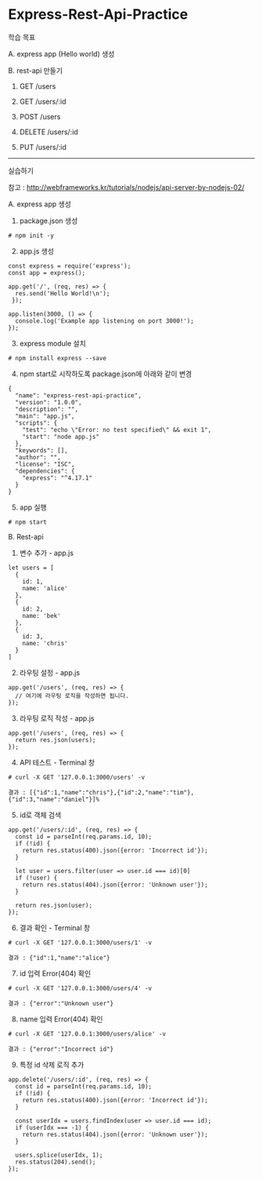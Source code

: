 # Express-Rest-Api-Practice

학습 목표

A. express app (Hello world) 생성

B. rest-api 만들기

  1) GET /users
  
  2) GET /users/:id
  
  3) POST /users
  
  4) DELETE /users/:id
  
  5) PUT /users/:id
  
---------------------------------------------------------------------

실습하기

참고 : http://webframeworks.kr/tutorials/nodejs/api-server-by-nodejs-02/

A. express app 생성

  1) package.json 생성
  
    # npm init -y
  
  2) app.js 생성
  
    const express = require('express');
    const app = express();

    app.get('/', (req, res) => {
      res.send('Hello World!\n');
     });

    app.listen(3000, () => {
      console.log('Example app listening on port 3000!');
    });
  
  3) express module 설치
  
    # npm install express --save
  
  4) npm start로 시작하도록 package.json에 아래와 같이 변경
  
    {
      "name": "express-rest-api-practice",
      "version": "1.0.0",
      "description": "",
      "main": "app.js",
      "scripts": {
        "test": "echo \"Error: no test specified\" && exit 1",
        "start": "node app.js"
      },
      "keywords": [],
      "author": "",
      "license": "ISC",
      "dependencies": {
        "express": "^4.17.1"
      }
    }

  5) app 실행
  
    # npm start
  
B. Rest-api

  1) 변수 추가 - app.js
  
    let users = [
      {
        id: 1,
        name: 'alice'
      },
      {
        id: 2,
        name: 'bek'
      },
      {
        id: 3,
        name: 'chris'
      }
    ]

  2) 라우팅 설정 - app.js
  
    app.get('/users', (req, res) => {
      // 여기에 라우팅 로직을 작성하면 됩니다.
    });
  
  3) 라우팅 로직 작성 - app.js
  
    app.get('/users', (req, res) => {
      return res.json(users);
    });

  4) API 테스트 - Terminal 창
  
    # curl -X GET '127.0.0.1:3000/users' -v
    
    결과 : [{"id":1,"name":"chris"},{"id":2,"name":"tim"},{"id":3,"name":"daniel"}]%

  5) id로 객체 검색
  
    app.get('/users/:id', (req, res) => {
      const id = parseInt(req.params.id, 10);
      if (!id) {
        return res.status(400).json({error: 'Incorrect id'});
      }

      let user = users.filter(user => user.id === id)[0]
      if (!user) {
        return res.status(404).json({error: 'Unknown user'});
      }

      return res.json(user);
    });

  6) 결과 확인 - Terminal 창
  
    # curl -X GET '127.0.0.1:3000/users/1' -v
    
    결과 : {"id":1,"name":"alice"}

  7) id 입력 Error(404) 확인
  
    # curl -X GET '127.0.0.1:3000/users/4' -v

    결과 : {"error":"Unknown user"}

  8) name 입력 Error(404) 확인
  
    # curl -X GET '127.0.0.1:3000/users/alice' -v

    결과 : {"error":"Incorrect id"}

  9) 특정 id 삭제 로직 추가
  
    app.delete('/users/:id', (req, res) => {
      const id = parseInt(req.params.id, 10);
      if (!id) {
        return res.status(400).json({error: 'Incorrect id'});
      }

      const userIdx = users.findIndex(user => user.id === id);
      if (userIdx === -1) {
        return res.status(404).json({error: 'Unknown user'});
      }

      users.splice(userIdx, 1);
      res.status(204).send();
    });



